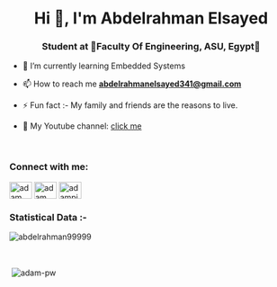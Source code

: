 <h1 align="center">Hi 👋, I'm Abdelrahman Elsayed</h1>
<h3 align="center">Student at 🌟Faculty Of Engineering, ASU, Egypt🌟</h3>



- 🌱 I’m currently learning Embedded Systems

- 📫 How to reach me **abdelrahmanelsayed341@gmail.com**

- ⚡ Fun fact :- My family and friends are the reasons to live.
- :movie_camera: My Youtube channel: <a href="https://www.youtube.com/channel/UCCxGkydKh5J-t3QurP2GRuA"  target="_blank" rel="noopener noreferrer" >click me</a>

<br>

<h3 align="left">Connect with me:</h3>
<p align="left">
  <a href="https://www.linkedin.com/in/abdelrahman-elsayed-299962184/" target="blank"><img align="center"
      src="https://raw.githubusercontent.com/rahuldkjain/github-profile-readme-generator/master/src/images/icons/Social/linked-in-alt.svg"
      alt="adam pithewan" height="30" width="40" /></a>
  <a href="https://www.facebook.com/profile.php?id=100007212857352" target="blank"><img align="center"
      src="https://raw.githubusercontent.com/rahuldkjain/github-profile-readme-generator/master/src/images/icons/Social/facebook.svg"
      alt="adam pithen wala" height="30" width="40" /></a>
  <a href="https://www.hackerrank.com/abd_elrahman341" target="blank"><img align="center"
      src="https://raw.githubusercontent.com/rahuldkjain/github-profile-readme-generator/master/src/images/icons/Social/hackerrank.svg"
      alt="adampithewan" height="30" width="40" /></a>
</p>


<h3>Statistical Data :-</h3>
<p><img align="center"
    src="https://github-readme-stats.vercel.app/api/top-langs?username=abdelrahman99999&show_icons=true&locale=en&bg_color=0d1117&text_color=ffffff&layout=compact"
    alt="abdelrahman99999" 
    bg_color=#808080/></p>

<br>

<p>&nbsp;<img align="center" src="https://github-readme-stats.vercel.app/api?username=abdelrahman99999&show_icons=true&locale=en&bg_color=0d1117&text_color=ffffff&repo=convoychat"
    alt="adam-pw" /></p>

     
